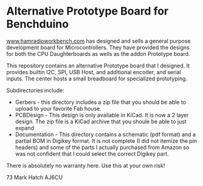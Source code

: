 # Alternative Prototype Board for Benchduino
 
www.hamradioworkbench.com has designed and sells a general purpose development
board for Microcontrollers. They have provided the designs for both the CPU
Daughterboards as wells as the addon Prototype board.

This repository contains an alternative Prototype board that I designed. It provides 
builtin I2C, SPI, USB Host, and additional encoder, and serial inputs. The center
hosts a small breadboard for specialized prototyping.

Subdirectories include:
- Gerbers - this directory includes a zip file that you should be able to upload to
            your favorite Fab house.
- PCBDesign - This design is only available in  KiCad. It is now a 2 layer design. The zip
            file is a KiCad archive that you shoule be able to just expand
- Documentation - This directory contains a schematic (pdf format) and a partial BOM 
            in Digikey format. It is not complete (I did not itemize the pin headers)
            and some of the parts I actually purchased from Amazon so was not confident
            that I could select the correct Digikey part.

There is absolutely no warranty here. Use this at your own risk!


73
Mark Hatch
AJ6CU

